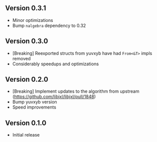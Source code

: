 ## Version 0.3.1

- Minor optimizations
- Bump `nalgebra` dependency to 0.32

## Version 0.3.0

- [Breaking] Reexported structs from yuvxyb have had `From<&T>` impls removed
- Considerably speedups and optimizations

## Version 0.2.0

- [Breaking] Implement updates to the algorithm from upstream (https://github.com/libjxl/libjxl/pull/1848)
- Bump yuvxyb version
- Speed improvements

## Version 0.1.0

- Initial release
